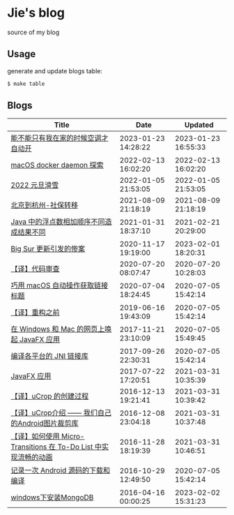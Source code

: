 # Jie's blog

source of my blog

## Usage

generate and update blogs table:

```sh
$ make table
```

## Blogs

| Title | Date | Updated |
| ----- | ---- | ------- |
| [能不能只有我在家的时候空调才自动开](source/_posts/1674455303.md) | 2023-01-23 14:28:22 | 2023-01-23 16:55:33 |
| [macOS docker daemon 探索](source/_posts/Alpine-VM-as-docker-daemon-in-macOS.md) | 2022-02-13 16:02:20 | 2022-02-13 16:02:20 |
| [2022 元旦滑雪](source/_posts/skiing-on-new-year's-day-in-2020.md) | 2022-01-05 21:53:05 | 2022-01-05 21:53:05 |
| [北京到杭州-社保转移](source/_posts/social-security-transfer.md) | 2021-08-09 21:18:19 | 2021-08-09 21:18:19 |
| [Java 中的浮点数相加顺序不同造成结果不同](source/_posts/precision-lost-in-double-value-of-java.md) | 2021-01-31 18:37:10 | 2021-02-21 20:29:00 |
| [Big Sur 更新引发的惨案](source/_posts/upgrade-to-macos-bigsur.md) | 2020-11-17 19:19:00 | 2023-02-01 18:20:31 |
| [【译】代码审查](source/_posts/code-reviews.md) | 2020-07-20 08:07:47 | 2020-07-20 10:28:03 |
| [巧用 macOS 自动操作获取链接标题](source/_posts/macOS一键获取链接标题.md) | 2020-07-04 18:24:45 | 2020-07-05 15:42:14 |
| [【译】重构之前](source/_posts/before-your-refactor.md) | 2019-06-16 19:43:09 | 2020-07-05 15:42:14 |
| [在 Windows 和 Mac 的网页上唤起 JavaFX 应用](source/_posts/javafx-custom-url-scheme.md) | 2017-11-21 23:10:09 | 2020-07-05 15:49:45 |
| [编译各平台的 JNI 链接库](source/_posts/compile-JNI-library-of-DSRC.md) | 2017-09-26 22:30:31 | 2020-07-05 15:42:14 |
| [JavaFX 应用](source/_posts/JavaFx-Application.md) | 2017-07-22 17:20:51 | 2021-03-31 10:35:39 |
| [【译】uCrop 的创建过程](source/_posts/How-We-Create-uCrop.md) | 2016-12-13 19:21:41 | 2021-03-31 10:39:42 |
| [【译】uCrop介绍 —— 我们自己的Android图片裁剪库](source/_posts/uCorp.md) | 2016-12-08 23:04:18 | 2021-03-31 10:37:48 |
| [【译】如何使用 Micro-Transitions 在 To-Do List 中实现流畅的动画](source/_posts/todolist-animation.md) | 2016-11-28 18:19:39 | 2021-03-31 10:46:51 |
| [记录一次 Android 源码的下载和编译](source/_posts/aosp-download-and-build.md) | 2016-10-29 12:49:50 | 2020-07-05 15:42:14 |
| [windows下安装MongoDB](source/_posts/2016-04-16.md) | 2016-04-16 00:00:25 | 2023-02-02 15:31:23 |
